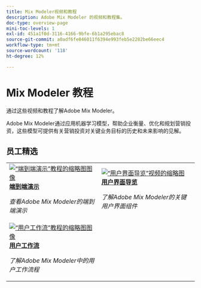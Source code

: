 ```yaml
---
title: Mix Modeler视频和教程
description: Adobe Mix Modeler 的视频和教程集。
doc-type: overview-page
mini-toc-levels: 1
exl-id: 451a1f0d-3116-4166-9bfe-6b1a295ebac8
source-git-commit: a0adf6fe046011f6394e993feb5e2282be66eec4
workflow-type: tm+mt
source-wordcount: '118'
ht-degree: 12%

---
```


# Mix Modeler 教程

通过这些视频和教程了解Adobe Mix Modeler。

Adobe Mix Modeler通过应用机器学习模型，帮助企业衡量、优化和规划营销投资，这些模型可提供有关营销投资对关键业务目标的历史和未来影响的见解。


<div id="recs-overview-body-1"></div>
<div id="recs-overview-body-2"></div>
<div id="recs-overview-body-3"></div>
<div id="recs-overview-body-4"></div>
<div id="recs-overview-body-5"></div>
<div id="recs-overview-body-6"></div>

## 员工精选

<div id="staff-picks-section">
<table style="margin-top: 0 !important">
<tr>
  <td>
    <a href="intro/demo.md">
      <img alt="“端到端演示”教程的缩略图图像" src="https://video.tv.adobe.com/v/3440794?format=jpeg" />
    </a>
    <div>
      <a href="intro/demo.md">
    <strong>端到端演示</strong>
    </a>
    </div>
    <p>
    <em>查看Adobe Mix Modeler的端到端演示</em>
    <p>
  </td>
  <td>
    <a href="intro/user-interface-tour.md">
      <img alt="“用户界面导览”视频的缩略图" src="https://video.tv.adobe.com/v/3424851?format=jpeg" />
    </a>
    <div>
      <a href="intro/user-interface-tour.md">
    <strong>用户界面导览</strong>
    </a>
    </div>
    <p>
    <em>了解Adobe Mix Modeler的关键用户界面组件</em>
    <p>
  </td>
</tr>
  <td>
    <a href="intro/user-workflow.md">
      <img alt="“用户工作流”教程的缩略图图像" src="https://video.tv.adobe.com/v/3424854?format=jpeg" />
    </a>
    <div>
      <a href="intro/user-workflow.md">
    <strong>用户工作流</strong>
    </a>
    </div>
    <p>
    <em>了解Adobe Mix Modeler中的用户工作流程</em>
    <p>
  </td>
</table>

</div>
